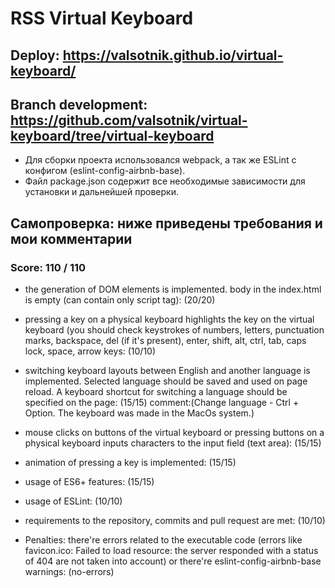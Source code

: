 # RSS Virtual Keyboard
## Deploy: https://valsotnik.github.io/virtual-keyboard/
## Branch development: https://github.com/valsotnik/virtual-keyboard/tree/virtual-keyboard
- Для сборки проекта использовался webpack, а так же ESLint с конфигом (eslint-config-airbnb-base).
- Файл package.json содержит все необходимые зависимости для установки и дальнейшей проверки.

## Самопроверка: ниже приведены требования и мои комментарии
### Score: 110 / 110
* the generation of DOM elements is implemented. body in the index.html is empty (can contain only script tag): (20/20)

* pressing a key on a physical keyboard highlights the key on the virtual keyboard (you should check keystrokes of numbers, letters, punctuation marks, backspace, del (if it's present), enter, shift, alt, ctrl, tab, caps lock, space, arrow keys: (10/10)

* switching keyboard layouts between English and another language is implemented. Selected language should be saved and used on page reload. A keyboard shortcut for switching a language should be specified on the page: (15/15)
comment:(Change language -  Ctrl + Option. The keyboard was made in the MacOs system.)

* mouse clicks on buttons of the virtual keyboard or pressing buttons on a physical keyboard inputs characters to the input field (text area): (15/15)

* animation of pressing a key is implemented: (15/15)

* usage of ES6+ features: (15/15)

* usage of ESLint: (10/10)

* requirements to the repository, commits and pull request are met: (10/10)

* Penalties: there're errors related to the executable code (errors like favicon.ico: Failed to load resource: the server responded with a status of 404 are not taken into account) or there're eslint-config-airbnb-base warnings: (no-errors)
